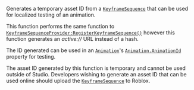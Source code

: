 Generates a temporary asset ID from a [`KeyframeSequence`](https://create.roblox.com/docs/reference/engine/classes/KeyframeSequence) that can be
used for localized testing of an animation.

This function performs the same function to
[`KeyframeSequenceProvider:RegisterKeyframeSequence()`](https://create.roblox.com/docs/reference/engine/classes/KeyframeSequenceProvider#RegisterKeyframeSequence) however this
function generates an *active://* URL instead of a hash.

The ID generated can be used in an [`Animation`](https://create.roblox.com/docs/reference/engine/classes/Animation)'s
[`Animation.AnimationId`](https://create.roblox.com/docs/reference/engine/classes/Animation#AnimationId) property for testing.

The asset ID generated by this function is temporary and cannot be used
outside of Studio. Developers wishing to generate an asset ID that can be
used online should upload the [`KeyframeSequence`](https://create.roblox.com/docs/reference/engine/classes/KeyframeSequence) to Roblox.